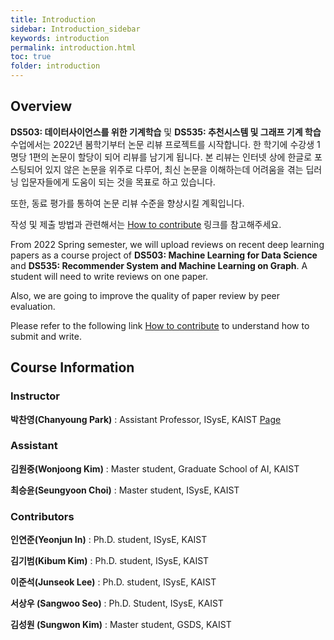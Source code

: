 ```yaml
---
title: Introduction
sidebar: Introduction_sidebar
keywords: introduction
permalink: introduction.html
toc: true
folder: introduction
---
```


## Overview

**DS503: 데이터사이언스를 위한 기계학습** 및 **DS535: 추천시스템 및 그래프 기계 학습** 수업에서는 2022년 봄학기부터 논문 리뷰 프로젝트를 시작합니다. 한 학기에 수강생 1명당 1편의 논문이 할당이 되어 리뷰를 남기게 됩니다. 본 리뷰는 인터넷 상에 한글로 포스팅되어 있지 않은 논문을 위주로 다루어, 최신 논문을 이해하는데 어려움을 겪는 딥러닝 입문자들에게 도움이 되는 것을 목표로 하고 있습니다.

또한, 동료 평가를 통하여 논문 리뷰 수준을 향상시킬 계획입니다.

작성 및 제출 방법과 관련해서는 [How to contribute](/how_to_contribute.html) 링크를 참고해주세요.

From 2022 Spring semester, we will upload reviews on recent deep learning papers as a course project of **DS503: Machine Learning for Data Science** and **DS535: Recommender System and Machine Learning on Graph**. A student will need to write reviews on one paper.

Also, we are going to improve the quality of paper review by peer evaluation.

Please refer to the following link [How to contribute](/how_to_contribute.html) to understand how to submit and write.


## Course Information

### Instructor

**박찬영(Chanyoung Park)** : Assistant Professor, ISysE, KAIST [Page](http://dsail.kaist.ac.kr/professor/)

### Assistant

**김원중(Wonjoong Kim)** : Master student, Graduate School of AI, KAIST

**최승윤(Seungyoon Choi)** : Master student, ISysE, KAIST  

### Contributors

**인연준(Yeonjun In)** : Ph.D. student, ISysE, KAIST

**김기범(Kibum Kim)** : Ph.D. student, ISysE, KAIST

**이준석(Junseok Lee)** : Ph.D. student, ISysE, KAIST

**서상우 (Sangwoo Seo)** : Ph.D. Student, ISysE, KAIST

**김성원 (Sungwon Kim)** : Master student, GSDS, KAIST
